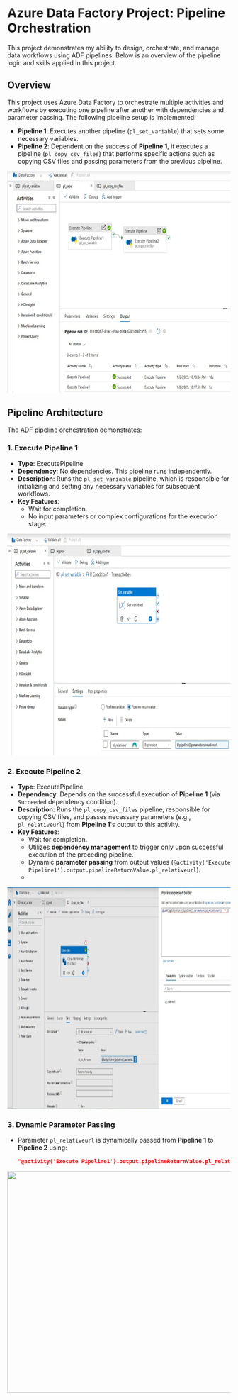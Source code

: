 # Azure Data Factory Project: Pipeline Orchestration

This project demonstrates my ability to design, orchestrate, and manage data workflows using ADF pipelines. Below is an overview of the pipeline logic and skills applied in this project.

## Overview

This project uses Azure Data Factory to orchestrate multiple activities and workflows by executing one pipeline after another with dependencies and parameter passing. The following pipeline setup is implemented:

- **Pipeline 1**: Executes another pipeline (`pl_set_variable`) that sets some necessary variables.
- **Pipeline 2**: Dependent on the success of **Pipeline 1**, it executes a pipeline (`pl_copy_csv_files`) that performs specific actions such as copying CSV files and passing parameters from the previous pipeline.

<img src="https://github.com/ShreevaniRao/Azure/blob/main/Azure%20Data%20Factory/Pipeline%20Orchestration/ExecutePipelinesActivityOutput.jpg" width=850 height=500>

## Pipeline Architecture

The ADF pipeline orchestration demonstrates:

### 1. **Execute Pipeline 1**
- **Type**: ExecutePipeline
- **Dependency**: No dependencies. This pipeline runs independently.
- **Description**: Runs the `pl_set_variable` pipeline, which is responsible for initializing and setting any necessary variables for subsequent workflows.
- **Key Features**:
  - Wait for completion.
  - No input parameters or complex configurations for the execution stage.

<img src="https://github.com/ShreevaniRao/Azure/blob/main/Azure%20Data%20Factory/Pipeline%20Orchestration/ParentPipelineWithSetVarActivity.jpg" width=850 height=500>

### 2. **Execute Pipeline 2**
- **Type**: ExecutePipeline
- **Dependency**: Depends on the successful execution of **Pipeline 1** (via `Succeeded` dependency condition).
- **Description**: Runs the `pl_copy_csv_files` pipeline, responsible for copying CSV files, and passes necessary parameters (e.g., `pl_relativeurl`) from **Pipeline 1**'s output to this activity.
- **Key Features**:
  - Wait for completion.
  - Utilizes **dependency management** to trigger only upon successful execution of the preceding pipeline.
  - Dynamic **parameter passing** from output values (`@activity('Execute Pipeline1').output.pipelineReturnValue.pl_relativeurl`).
  - 
<img src="https://github.com/ShreevaniRao/Azure/blob/main/Azure%20Data%20Factory/Pipeline%20Orchestration/DependentPipelineForExecutePipeline.jpg" width=900 height=500>

### 3. **Dynamic Parameter Passing**
- Parameter `pl_relativeurl` is dynamically passed from **Pipeline 1** to **Pipeline 2** using:
  ```json
  "@activity('Execute Pipeline1').output.pipelineReturnValue.pl_relativeurl"

<img src="https://github.com/ShreevaniRao/Azure/blob/main/Azure%20Data%20Factory/Pipeline%20Orchestration/ExecutePipelineActivityWithChildPipeline.jpg" width=900 height=500>


